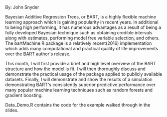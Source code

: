 By: John Snyder

Bayesian Additive Regression Trees, or BART, is a highly flexible machine learning approach which is gaining popularity in recent years. In additional to being high performing, it has numerous advantages as a result of being a fully developed Bayesian technique such as obtaining credible intervals along with estimates, performing model free variable selection, and others. The bartMachine R package is a relatively recent(2016) implementation which adds many computational and practical quality of life improvements over the BART author's release.

This month, I will first provide a brief and high level overview of the BART structure and how the model is fit. I will then thoroughly discuss and demonstrate the practical usage of the package applied to publicly available datasets. Finally, I will demonstrate and show the results of a simulation demonstrating BART's consistently superior predictive performance over many popular machine learning techniques such as random forests and gradient boosting.

Data_Demo.R contains the code for the example walked through in the slides.
